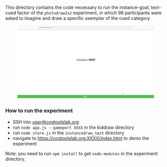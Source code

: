 This directory contains the code necessary to run the instance-goal, text-cued factor of the `photodraw2x2` experiment, in which 96 participants were asked to imagine and draw a specific exemplar of the cued category.

<p align="center" style="font-size: smaller">
  <img width="85%" src="https://github.com/cogtoolslab/photodraw_cogsci2021/blob/master/experiments/instancedraw_text/stimuli/suprised_pikachu_face.gif"></img>
</p>

### How to run the experiment
- SSH into user@cogtoolslab.org 
- run `node app.js --gameport XXXX` in the kiddraw directory
- run `node store.js` in the `instancedraw_text` directory
- navigate to https://cogtoolslab.org:XXXX/index.html to demo the experiment

Note: you need to run `npm install` to get `node-modules` in the experiment directory.
